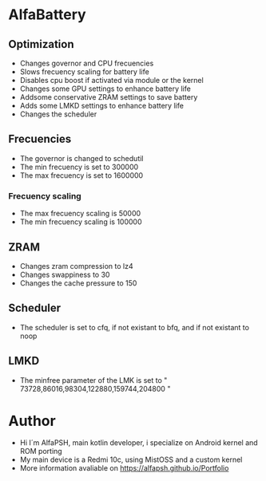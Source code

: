 # AlfaBattery

## Optimization
- Changes governor and CPU frecuencies
- Slows frecuency scaling for battery life
- Disables cpu boost if activated via module or the kernel
- Changes some GPU settings to enhance battery life
- Addsome conservative ZRAM settings to save battery
- Adds some LMKD settings to enhance battery life
- Changes the scheduler

## Frecuencies
- The governor is changed to schedutil
- The min frecuency is set to 300000
- The max frecuency is set to 1600000
### Frecuency scaling
- The max frecuency scaling is 50000
- The min frecuency scaling is 100000

## ZRAM
- Changes zram compression to lz4
- Changes swappiness to 30
- Changes the cache pressure to 150

## Scheduler
- The scheduler is set to cfq, if not existant to  bfq, and if not existant to noop
 
## LMKD
- The minfree parameter of the LMK is set to " 73728,86016,98304,122880,159744,204800 "

# Author 
- Hi I´m AlfaPSH, main kotlin developer, i specialize on Android kernel and ROM porting
- My main device is a Redmi 10c, using MistOSS and a custom kernel
- More information avaliable on https://alfapsh.github.io/Portfolio
